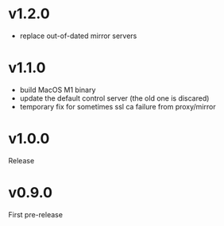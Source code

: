 # v1.2.0
  - replace out-of-dated mirror servers

# v1.1.0
  - build MacOS M1 binary
  - update the default control server (the old one is discared)
  - temporary fix for sometimes ssl ca failure from proxy/mirror

# v1.0.0
  Release

# v0.9.0
  First pre-release
